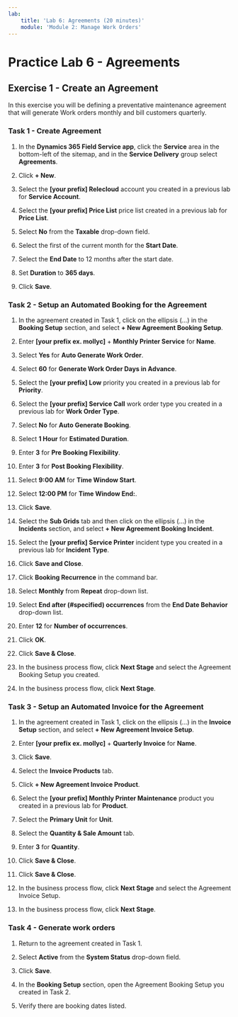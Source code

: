 ```yaml
---
lab:
    title: 'Lab 6: Agreements (20 minutes)'
    module: 'Module 2: Manage Work Orders'
---
```


# Practice Lab 6 - Agreements

## Exercise 1 - Create an Agreement

In this exercise you will be defining a preventative maintenance agreement that will generate Work orders monthly and bill customers quarterly.

### Task 1 - Create Agreement

1. In the **Dynamics 365 Field Service app**, click the **Service** area in the bottom-left of the sitemap, and in the **Service Delivery** group select **Agreements**.

1. Click **+ New**.

1. Select the **[your prefix] Relecloud** account you created in a previous lab for **Service Account**.

1. Select the **[your prefix] Price List** price list created in a previous lab for **Price List**.

1. Select **No** from the **Taxable** drop-down field.

1. Select the first of the current month for the **Start Date**.

1. Select the **End Date** to 12 months after the start date.

1. Set **Duration** to **365 days**.

1. Click **Save**.

### Task 2 - Setup an Automated Booking for the Agreement

1. In the agreement created in Task 1, click on the ellipsis (...) in the **Booking Setup** section, and select **+ New Agreement Booking Setup**.

1. Enter **[your prefix ex. mollyc]** + **Monthly Printer Service** for **Name**.

1. Select **Yes** for **Auto Generate Work Order**.

1. Select **60** for **Generate Work Order Days in Advance**.

1. Select the **[your prefix] Low** priority you created in a previous lab for **Priority**.

1. Select the **[your prefix] Service Call** work order type you created in a previous lab for **Work Order Type**.

1. Select **No** for **Auto Generate Booking**.

1. Select **1 Hour** for **Estimated Duration**.

1. Enter **3** for **Pre Booking Flexibility**.

1. Enter **3** for **Post  Booking Flexibility**.

1. Select **9:00 AM** for **Time Window Start**.

1. Select **12:00 PM** for **Time Window End:**.

1. Click **Save**.

1. Select the **Sub Grids** tab and then click on the ellipsis (...) in the **Incidents** section, and select **+ New Agreement Booking Incident**.

1. Select the **[your prefix] Service Printer** incident type you created in a previous lab for **Incident Type**.

1. Click **Save and Close**.

1. Click **Booking Recurrence** in the command bar.

1. Select **Monthly** from **Repeat** drop-down list.

1. Select **End after (#specified) occurrences** from the **End Date Behavior** drop-down list.

1. Enter **12** for **Number of occurrences**.

1. Click **OK**.

1. Click **Save & Close**.

1. In the business process flow, click **Next Stage** and select the Agreement Booking Setup you created.

1. In the business process flow, click **Next Stage**.

### Task 3 - Setup an Automated Invoice for the Agreement

1. In the agreement created in Task 1, click on the ellipsis (...) in the **Invoice Setup** section, and select **+ New Agreement Invoice Setup**.

1. Enter **[your prefix ex. mollyc]** + **Quarterly Invoice** for **Name**.

1. Click **Save**.

1. Select the **Invoice Products** tab.

1. Click **+ New Agreement Invoice Product**.

1. Select the **[your prefix] Monthly Printer Maintenance** product you created in a previous lab for **Product**.

1. Select the **Primary Unit** for **Unit**.

1. Select the **Quantity & Sale Amount** tab.

1. Enter **3** for **Quantity**.

1. Click **Save & Close**.

1. Click **Save & Close**.

1. In the business process flow, click **Next Stage** and select the Agreement Invoice Setup.

1. In the business process flow, click **Next Stage**.

### Task 4 - Generate work orders

1. Return to the agreement created in Task 1.

1. Select **Active** from the **System Status** drop-down field.

1. Click **Save**.

1. In the **Booking Setup** section, open the Agreement Booking Setup you created in Task 2.

1. Verify there are booking dates listed.
